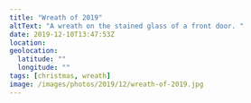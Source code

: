 ```yaml
---
title: "Wreath of 2019"
altText: "A wreath on the stained glass of a front door. "
date: 2019-12-10T13:47:53Z
location: 
geolocation: 
  latitude: ""
  longitude: ""
tags: [christmas, wreath]
image: /images/photos/2019/12/wreath-of-2019.jpg
---
```

